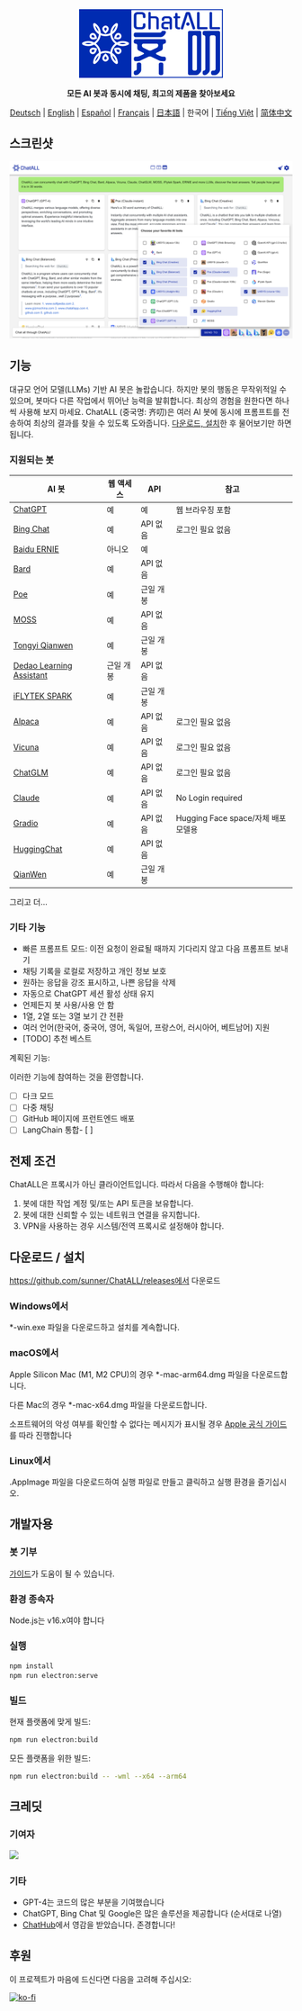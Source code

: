 ﻿<div align="center">
  <img src="src/assets/logo-cover.png" width=256></img>
  <p><strong>모든 AI 봇과 동시에 채팅, 최고의 제품을 찾아보세요</strong></p>

[Deutsch](README_DE-DE.md) | [English](README.md) | [Español](README_ES-ES.md) | [Français](README_FR-FR.md) | [日本語](README_JA-JP.md) | 한국어 | [Tiếng Việt](README_VI-VN.md) | [简体中文](README_ZH-CN.md)

</div>

## 스크린샷

![Screenshot](screenshots/screenshot-1.png?raw=true)

## 기능

대규모 언어 모델(LLMs) 기반 AI 봇은 놀랍습니다. 하지만 봇의 행동은 무작위적일 수 있으며, 봇마다 다른 작업에서 뛰어난 능력을 발휘합니다. 최상의 경험을 원한다면 하나씩 사용해 보지 마세요. ChatALL (중국명: 齐叨)은 여러 AI 봇에 동시에 프롬프트를 전송하여 최상의 결과를 찾을 수 있도록 도와줍니다. [다운로드, 설치](https://github.com/sunner/ChatALL/releases)한 후 물어보기만 하면 됩니다.

### 지원되는 봇

| AI 봇                                                        | 웹 액세스 | API       | 참고                                |
| ------------------------------------------------------------ | --------- | --------- | ----------------------------------- |
| [ChatGPT](https://chat.openai.com)                           | 예        | 예        | 웹 브라우징 포함                    |
| [Bing Chat](https://www.bing.com/new)                        | 예        | API 없음  | 로그인 필요 없음                    |
| [Baidu ERNIE](https://yiyan.baidu.com/)                      | 아니오    | 예        |                                     |
| [Bard](https://bard.google.com/)                             | 예        | API 없음  |                                     |
| [Poe](https://poe.com/)                                      | 예        | 근일 개봉 |                                     |
| [MOSS](https://moss.fastnlp.top/)                            | 예        | API 없음  |                                     |
| [Tongyi Qianwen](http://tongyi.aliyun.com/)                  | 예        | 근일 개봉 |                                     |
| [Dedao Learning Assistant](https://ai.dedao.cn/)             | 근일 개봉 | API 없음  |                                     |
| [iFLYTEK SPARK](http://xinghuo.xfyun.cn/)                    | 예        | 근일 개봉 |                                     |
| [Alpaca](https://crfm.stanford.edu/2023/03/13/alpaca.html)   | 예        | API 없음  | 로그인 필요 없음                    |
| [Vicuna](https://lmsys.org/blog/2023-03-30-vicuna/)          | 예        | API 없음  | 로그인 필요 없음                    |
| [ChatGLM](https://chatglm.cn/blog)                           | 예        | API 없음  | 로그인 필요 없음                    |
| [Claude](https://www.anthropic.com/index/introducing-claude) | 예        | API 없음  | No Login required                   |
| [Gradio](https://gradio.app/)                                | 예        | API 없음  | Hugging Face space/자체 배포 모델용 |
| [HuggingChat](https://huggingface.co/chat/)                  | 예        | API 없음  |                                     |
| [QianWen](https://qianwen.aliyun.com/)                       | 예        | 근일 개봉 |                                     |

그리고 더...

### 기타 기능

- 빠른 프롬프트 모드: 이전 요청이 완료될 때까지 기다리지 않고 다음 프롬프트 보내기
- 채팅 기록을 로컬로 저장하고 개인 정보 보호
- 원하는 응답을 강조 표시하고, 나쁜 응답을 삭제
- 자동으로 ChatGPT 세션 활성 상태 유지
- 언제든지 봇 사용/사용 안 함
- 1열, 2열 또는 3열 보기 간 전환
- 여러 언어(한국어, 중국어, 영어, 독일어, 프랑스어, 러시아어, 베트남어) 지원
- [TODO] 추천 베스트

계획된 기능:

이러한 기능에 참여하는 것을 환영합니다.

- [ ] 다크 모드
- [ ] 다중 채팅
- [ ] GitHub 페이지에 프런트엔드 배포
- [ ] LangChain 통합- [ ] 

## 전제 조건

ChatALL은 프록시가 아닌 클라이언트입니다. 따라서 다음을 수행해야 합니다:

1. 봇에 대한 작업 계정 및/또는 API 토큰을 보유합니다.
2. 봇에 대한 신뢰할 수 있는 네트워크 연결을 유지합니다.
3. VPN을 사용하는 경우 시스템/전역 프록시로 설정해야 합니다.

## 다운로드 / 설치

https://github.com/sunner/ChatALL/releases에서 다운로드

### Windows에서

\*-win.exe 파일을 다운로드하고 설치를 계속합니다.

### macOS에서

Apple Silicon Mac (M1, M2 CPU)의 경우 \*-mac-arm64.dmg 파일을 다운로드합니다.

다른 Mac의 경우 \*-mac-x64.dmg 파일을 다운로드합니다.

소프트웨어의 악성 여부를 확인할 수 없다는 메시지가 표시될 경우 [Apple 공식 가이드](https://support.apple.com/guide/mac-help/apple-cant-check-app-for-malicious-software-mchleab3a043/mac)를 따라 진행합니다

### Linux에서

.AppImage 파일을 다운로드하여 실행 파일로 만들고 클릭하고 실행 환경을 즐기십시오.

## 개발자용

### 봇 기부

[가이드](https://github.com/sunner/ChatALL/wiki/%E5%A6%82%E4%BD%95%E6%B7%BB%E5%8A%A0%E4%B8%80%E4%B8%AA%E6%96%B0%E7%9A%84-AI-%E5%AF%B9%E8%AF%9D%E6%9C%BA%E5%99%A8%E4%BA%BA)가 도움이 될 수 있습니다.

### 환경 종속자

Node.js는 v16.x여야 합니다

### 실행

```bash
npm install
npm run electron:serve
```

### 빌드

현재 플랫폼에 맞게 빌드:

```bash
npm run electron:build
```

모든 플랫폼을 위한 빌드:

```bash
npm run electron:build -- -wml --x64 --arm64
```

## 크레딧

### 기여자

<a href="https://github.com/sunner/ChatALL/graphs/contributors">
  <img src="https://contrib.rocks/image?repo=sunner/ChatALL" />
</a>

### 기타

- GPT-4는 코드의 많은 부분을 기여했습니다
- ChatGPT, Bing Chat 및 Google은 많은 솔루션을 제공합니다 (순서대로 나열)
- [ChatHub](https://github.com/chathub-dev/chathub)에서 영감을 받았습니다. 존경합니다!

## 후원

이 프로젝트가 마음에 드신다면 다음을 고려해 주십시오:

[![ko-fi](https://ko-fi.com/img/githubbutton_sm.svg)](https://ko-fi.com/F1F8KZJGJ)
